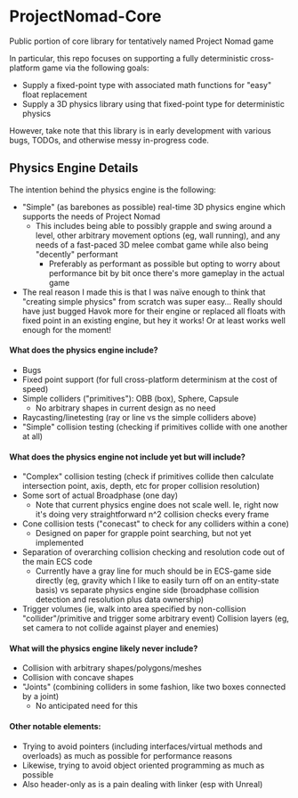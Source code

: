 # ProjectNomad-Core
Public portion of core library for tentatively named Project Nomad game

In particular, this repo focuses on supporting a fully deterministic cross-platform game via the following goals:
- Supply a fixed-point type with associated math functions for "easy" float replacement
- Supply a 3D physics library using that fixed-point type for deterministic physics

However, take note that this library is in early development with various bugs, TODOs, and otherwise messy 
in-progress code.

## Physics Engine Details

The intention behind the physics engine is the following:
- "Simple" (as barebones as possible) real-time 3D physics engine which supports the needs of Project Nomad
  - This includes being able to possibly grapple and swing around a level, other arbitrary movement options 
  (eg, wall running), and any needs of a fast-paced 3D melee combat game while also being "decently" performant
    - Preferably as performant as possible  but opting to worry about performance bit by bit once there's more gameplay in the actual game
- The real reason I made this is that I was naïve enough to think that "creating simple physics" from scratch was super easy… Really should have just bugged Havok more for their engine or replaced all floats with fixed point in an existing engine, but hey it works! Or at least works well enough for the moment!

#### What does the physics engine include?
- Bugs
- Fixed point support (for full cross-platform determinism at the cost of speed)
- Simple colliders ("primitives"): OBB (box), Sphere, Capsule
  - No arbitrary shapes in current design as no need
- Raycasting/linetesting (ray or line vs the simple colliders above)
- "Simple" collision testing (checking if primitives collide with one another at all)

#### What does the physics engine not include yet but will include?
- "Complex" collision testing (check if primitives collide then calculate intersection point, axis, depth, etc for proper collision resolution)
- Some sort of actual Broadphase (one day)
  - Note that current physics engine does not scale well. Ie, right now it's doing very straightforward n^2 collision checks every frame
- Cone collision tests ("conecast" to check for any colliders within a cone)
  - Designed on paper for grapple point searching, but not yet implemented
- Separation of overarching collision checking and resolution code out of the main ECS code
  - Currently have a gray line for much should be in ECS-game side directly (eg, gravity which I like to easily turn off on an entity-state basis) vs separate physics engine side (broadphase collision detection and resolution plus data ownership)
- Trigger volumes (ie, walk into area specified by non-collision "collider"/primitive and trigger some arbitrary event)
Collision layers (eg, set camera to not collide against player and enemies)

#### What will the physics engine likely never include?
- Collision with arbitrary shapes/polygons/meshes
- Collision with concave shapes
- "Joints" (combining colliders in some fashion, like two boxes connected by a joint)
  - No anticipated need for this

#### Other notable elements:
- Trying to avoid pointers (including interfaces/virtual methods and overloads) as much as possible for performance reasons
- Likewise, trying to avoid object oriented programming as much as possible
- Also header-only as is a pain dealing with linker (esp with Unreal)